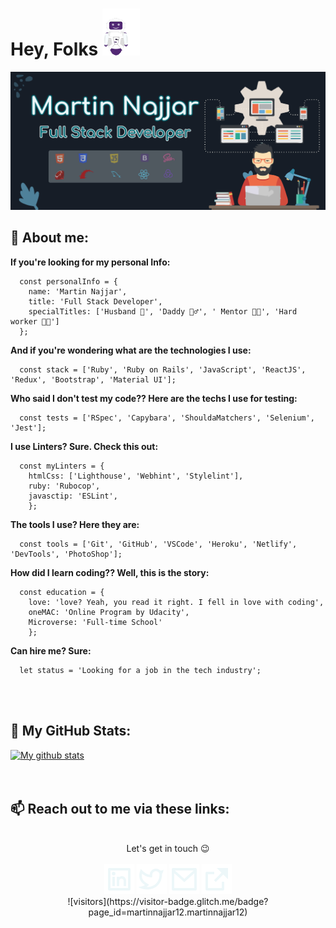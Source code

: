 # Hey, Folks ![Hey](https://github.com/martinnajjar12/martinnajjar12/blob/master/imgs/robo.gif)

![Header](https://github.com/martinnajjar12/martinnajjar12/blob/new-readme-pic/imgs/dark-header.jpg)

## 📇 About me:

**If you're looking for my personal Info:**

```
  const personalInfo = {
    name: 'Martin Najjar',
    title: 'Full Stack Developer',
    specialTitles: ['Husband 🤵', 'Daddy 🧙‍♂️', ' Mentor 👨‍🏫', 'Hard worker 👨‍💻']
  };
```

**And if you're wondering what are the technologies I use:**
```
  const stack = ['Ruby', 'Ruby on Rails', 'JavaScript', 'ReactJS', 'Redux', 'Bootstrap', 'Material UI'];
```

**Who said I don't test my code?? Here are the techs I use for testing:**
```
  const tests = ['RSpec', 'Capybara', 'ShouldaMatchers', 'Selenium', 'Jest'];
```

**I use Linters? Sure. Check this out:**
```
  const myLinters = {
    htmlCss: ['Lighthouse', 'Webhint', 'Stylelint'],
    ruby: 'Rubocop',
    javasctip: 'ESLint',
    };
```

**The tools I use? Here they are:**
```
  const tools = ['Git', 'GitHub', 'VSCode', 'Heroku', 'Netlify', 'DevTools', 'PhotoShop'];
```

**How did I learn coding?? Well, this is the story:**
```
  const education = {
    love: 'love? Yeah, you read it right. I fell in love with coding',
    oneMAC: 'Online Program by Udacity',
    Microverse: 'Full-time School'
    };
```

**Can hire me? Sure:**
```
  let status = 'Looking for a job in the tech industry';
```

<br /><br />
## 📜 My GitHub Stats:
  [![My github stats](https://github-readme-stats.vercel.app/api?username=martinnajjar12&hide=issues&count_private=true&show_icons=true&bg_color=161d27&icon_color=c3e4e8&text_color=c3e4e8&title_color=edf7f9)](https://github.com/anuraghazra/github-readme-stats)
<br /><br /><br />
## 📫 Reach out to me via these links:
<br />

<div align='center'>
  Let's get in touch 😉 <br /><br />
  <a href="https://www.linkedin.com/in/martinnajjar12"><img src='./imgs/linkedin-box-line.svg' alt='linkedin icon'></a>
  <a href="https://twitter.com/martin_najjar"><img src='./imgs/twitter-line.svg' alt='twitter icon'></a>
  <a href="mailto:martin@martinnajjar.tech"><img src='./imgs/mail-line.svg' alt='mail icon'></a>
  <a href="https://martinnajjar.tech"><img src="./imgs/external-link-fill.svg" alt="external link icon"></a>
</div>
<center>![visitors](https://visitor-badge.glitch.me/badge?page_id=martinnajjar12.martinnajjar12)</center>
